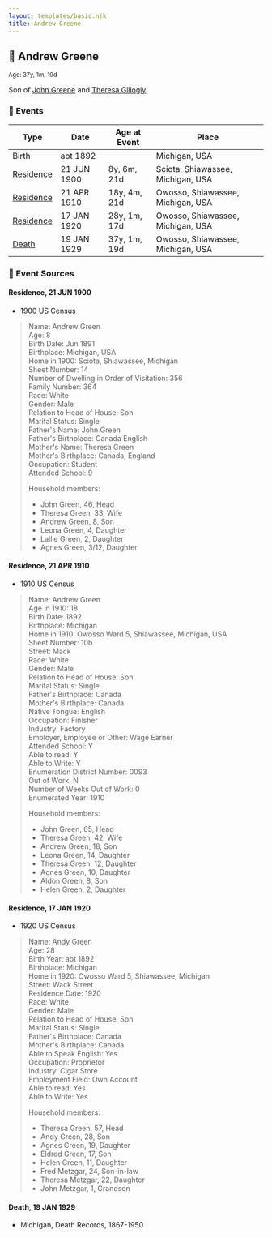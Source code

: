 ```yaml
---
layout: templates/basic.njk
title: Andrew Greene
---
```

## 🔵 Andrew Greene
<small>Age: 37y, 1m, 19d</small>

Son of [John Greene](/people/7/71088434) and [Theresa Gillogly](/people/6/67581747)

### 📆 Events

Type | Date | Age at Event | Place
------ | ------ | ------ | ------
Birth | abt 1892 |  | Michigan, USA
[Residence](#event-event-0) | 21 JUN 1900 | 8y, 6m, 21d | Sciota, Shiawassee, Michigan, USA
[Residence](#event-event-1) | 21 APR 1910 | 18y, 4m, 21d | Owosso, Shiawassee, Michigan, USA
[Residence](#event-event-2) | 17 JAN 1920 | 28y, 1m, 17d | Owosso, Shiawassee, Michigan, USA
[Death](#event-event-6) | 19 JAN 1929 | 37y, 1m, 19d | Owosso, Shiawassee, Michigan, USA

### 📰 Event Sources

#### <a id="event-event-0"></a> Residence, 21 JUN 1900
* 1900 US Census
>   
  > Name: Andrew Green  
  > Age: 8  
  > Birth Date: Jun 1891  
  > Birthplace: Michigan, USA  
  > Home in 1900: Sciota, Shiawassee, Michigan  
  > Sheet Number: 14  
  > Number of Dwelling in Order of Visitation: 356  
  > Family Number: 364  
  > Race: White  
  > Gender: Male  
  > Relation to Head of House: Son  
  > Marital Status: Single  
  > Father's Name: John Green  
  > Father's Birthplace: Canada English  
  > Mother's Name: Theresa Green  
  > Mother's Birthplace: Canada, England  
  > Occupation: Student  
  > Attended School: 9  
  >   
  > Household members:  
  > - John Green, 46, Head  
  > - Theresa Green, 33, Wife  
  > - Andrew Green, 8, Son  
  > - Leona Green, 4, Daughter  
  > - Lallie Green, 2, Daughter  
  > - Agnes Green, 3/12, Daughter  
  >

#### <a id="event-event-1"></a> Residence, 21 APR 1910
* 1910 US Census
>   
  > Name: Andrew Green  
  > Age in 1910: 18  
  > Birth Date: 1892  
  > Birthplace: Michigan  
  > Home in 1910: Owosso Ward 5, Shiawassee, Michigan, USA  
  > Sheet Number: 10b  
  > Street: Mack  
  > Race: White  
  > Gender: Male  
  > Relation to Head of House: Son  
  > Marital Status: Single  
  > Father's Birthplace: Canada  
  > Mother's Birthplace: Canada  
  > Native Tongue: English  
  > Occupation: Finisher  
  > Industry: Factory  
  > Employer, Employee or Other: Wage Earner  
  > Attended School: Y  
  > Able to read: Y  
  > Able to Write: Y  
  > Enumeration District Number: 0093  
  > Out of Work: N  
  > Number of Weeks Out of Work: 0  
  > Enumerated Year: 1910  
  >   
  > Household members:  
  > - John Green, 65, Head    
  > - Theresa Green, 42, Wife    
  > - Andrew Green, 18, Son    
  > - Leona Green, 14, Daughter    
  > - Theresa Green, 12, Daughter    
  > - Agnes Green, 10, Daughter    
  > - Aldon Green, 8, Son    
  > - Helen Green, 2, Daughter    
  >

#### <a id="event-event-2"></a> Residence, 17 JAN 1920
* 1920 US Census
>   
  > Name: Andy Green  
  > Age: 28  
  > Birth Year: abt 1892  
  > Birthplace: Michigan  
  > Home in 1920: Owosso Ward 5, Shiawassee, Michigan  
  > Street: Wack Street  
  > Residence Date: 1920  
  > Race: White  
  > Gender: Male  
  > Relation to Head of House: Son  
  > Marital Status: Single  
  > Father's Birthplace: Canada  
  > Mother's Birthplace: Canada  
  > Able to Speak English: Yes  
  > Occupation: Proprietor  
  > Industry: Cigar Store  
  > Employment Field: Own Account  
  > Able to read: Yes  
  > Able to Write: Yes  
  >   
  > Household members:  
  > - Theresa Green, 57, Head  
  > - Andy Green, 28, Son  
  > - Agnes Green, 19, Daughter  
  > - Eldred Green, 17, Son  
  > - Helen Green, 11, Daughter  
  > - Fred Metzgar, 24, Son-in-law  
  > - Theresa Metzgar, 22, Daughter  
  > - John Metzgar, 1, Grandson  
  >

#### <a id="event-event-6"></a> Death, 19 JAN 1929
* Michigan, Death Records, 1867-1950
